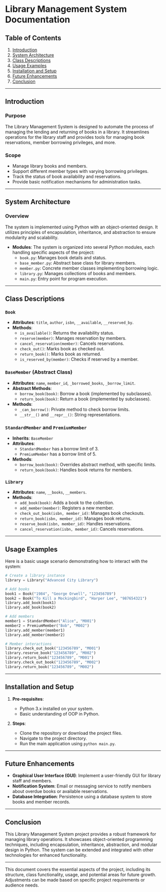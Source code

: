 # Library Management System Documentation

## Table of Contents

1. [Introduction](#introduction)
2. [System Architecture](#system-architecture)
3. [Class Descriptions](#class-descriptions)
4. [Usage Examples](#usage-examples)
5. [Installation and Setup](#installation-and-setup)
6. [Future Enhancements](#future-enhancements)
7. [Conclusion](#conclusion)

---

## Introduction

### Purpose

The Library Management System is designed to automate the process of managing the lending and returning of books in a library. It streamlines operations for the library staff and provides tools for managing book reservations, member borrowing privileges, and more.

### Scope

- Manage library books and members.
- Support different member types with varying borrowing privileges.
- Track the status of book availability and reservations.
- Provide basic notification mechanisms for administration tasks.

---

## System Architecture

### Overview

The system is implemented using Python with an object-oriented design. It utilizes principles of encapsulation, inheritance, and abstraction to ensure modularity and scalability.


- **Modules**: The system is organized into several Python modules, each handling specific aspects of the project:
  - `book.py`: Manages book details and status.
  - `base_member.py`: Abstract base class for library members.
  - `member.py`: Concrete member classes implementing borrowing logic.
  - `library.py`: Manages collections of books and members.
  - `main.py`: Entry point for program execution.


---

## Class Descriptions

### `Book`

- **Attributes**: `title`, `author`, `isbn`, `__available`, `__reserved_by`.
- **Methods**:
  - `is_available()`: Returns the availability status.
  - `reserve(member)`: Manages reservation by members.
  - `cancel_reservation(member)`: Cancels reservations.
  - `check_out()`: Marks book as checked out.
  - `return_book()`: Marks book as returned.
  - `is_reserved_by(member)`: Checks if reserved by a member.

### `BaseMember` (Abstract Class)

- **Attributes**: `name`, `member_id`, `_borrowed_books`, `_borrow_limit`.
- **Abstract Methods**:
  - `borrow_book(book)`: Borrow a book (implemented by subclasses).
  - `return_book(book)`: Return a book (implemented by subclasses).
- **Methods**:
  - `_can_borrow()`: Private method to check borrow limits.
  - `__str__()` and `__repr__()`: String representations.

### `StandardMember` and `PremiumMember`

- **Inherits**: `BaseMember`
- **Attributes**:
  - `StandardMember` has a borrow limit of 3.
  - `PremiumMember` has a borrow limit of 5.
- **Methods**:
  - `borrow_book(book)`: Overrides abstract method, with specific limits.
  - `return_book(book)`: Handles book returns for members.

### `Library`

- **Attributes**: `name`, `__books`, `__members`.
- **Methods**:
  - `add_book(book)`: Adds a book to the collection.
  - `add_member(member)`: Registers a new member.
  - `check_out_book(isbn, member_id)`: Manages book checkouts.
  - `return_book(isbn, member_id)`: Manages book returns.
  - `reserve_book(isbn, member_id)`: Handles reservations.
  - `cancel_reservation(isbn, member_id)`: Cancels reservations.

---

## Usage Examples

Here is a basic usage scenario demonstrating how to interact with the system:

```python
# Create a library instance
library = Library("Advanced City Library")

# Add books
book1 = Book("1984", "George Orwell", "123456789")
book2 = Book("To Kill a Mockingbird", "Harper Lee", "987654321")
library.add_book(book1)
library.add_book(book2)

# Add members
member1 = StandardMember("Alice", "M001")
member2 = PremiumMember("Bob", "M002")
library.add_member(member1)
library.add_member(member2)

# Member interactions
library.check_out_book("123456789", "M001")
library.reserve_book("123456789", "M002")
library.return_book("123456789", "M001")
library.check_out_book("123456789", "M002")
library.return_book("123456789", "M002")
```

---

## Installation and Setup

1. **Pre-requisites**:
   - Python 3.x installed on your system.
   - Basic understanding of OOP in Python.

2. **Steps**:
   - Clone the repository or download the project files.
   - Navigate to the project directory.
   - Run the main application using `python main.py`.

---

## Future Enhancements

- **Graphical User Interface (GUI)**: Implement a user-friendly GUI for library staff and members.
- **Notification System**: Email or messaging service to notify members about overdue books or available reservations.
- **Database Integration**: Persistence using a database system to store books and member records.

---

## Conclusion

This Library Management System project provides a robust framework for managing library operations. It showcases object-oriented programming techniques, including encapsulation, inheritance, abstraction, and modular design in Python. The system can be extended and integrated with other technologies for enhanced functionality.

--- 

This document covers the essential aspects of the project, including its structure, class functionality, usage, and potential areas for future growth. Adjustments can be made based on specific project requirements or audience needs.